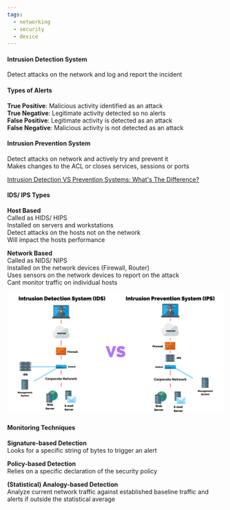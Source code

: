 ```yaml
---
tags:
  - networking
  - security
  - device
---
```


#### Intrusion Detection System
Detect attacks on the network and log and report the incident

#### Types of Alerts

**True Positive**: Malicious activity identified as an attack  
**True Negative**: Legitimate activity detected so no alerts  
**False Positive**: Legitimate activity is detected as an attack  
**False Negative**: Malicious activity is not detected as an attack

#### Intrusion Prevention System  
Detect attacks on network and actively try and prevent it  
Makes changes to the ACL or closes services, sessions or ports

[Intrusion Detection VS Prevention Systems: What's The Difference?](https://purplesec.us/intrusion-detection-vs-intrusion-prevention-systems/)

#### IDS/ IPS Types

**Host Based**  
Called as HIDS/ HIPS  
Installed on servers and workstations  
Detect attacks on the hosts not on the network  
Will impact the hosts performance

**Network Based**  
Called as NIDS/ NIPS  
Installed on the network devices (Firewall, Router)  
Uses sensors on the network devices to report on the attack  
Cant monitor traffic on individual hosts

![ids-vs-ips|600](../../Cyber%20Security/images/ids-vs-ips.webp)
#### Monitoring Techniques

**Signature-based Detection**    
Looks for a specific string of bytes to trigger an alert  

**Policy-based Detection**  
Relies on a specific declaration of the security policy  

**(Statistical) Analogy-based Detection**  
Analyze current network traffic against established baseline traffic and alerts if outside the statistical average
